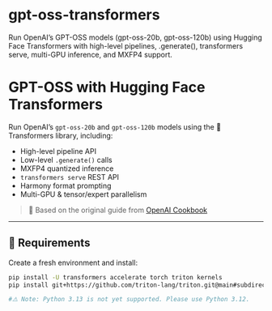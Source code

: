 # gpt-oss-transformers
Run OpenAI’s GPT-OSS models (gpt-oss-20b, gpt-oss-120b) using Hugging Face Transformers with high-level pipelines, .generate(), transformers serve, multi-GPU inference, and MXFP4 support.


# GPT-OSS with Hugging Face Transformers

Run OpenAI’s `gpt-oss-20b` and `gpt-oss-120b` models using the 🤗 Transformers library, including:

- High-level pipeline API
- Low-level `.generate()` calls
- MXFP4 quantized inference
- `transformers serve` REST API
- Harmony format prompting
- Multi-GPU & tensor/expert parallelism

> 🧠 Based on the original guide from [OpenAI Cookbook](https://github.com/openai/openai-cookbook/blob/main/articles/gpt-oss/run-transformers.md)

---

## 🔧 Requirements

Create a fresh environment and install:

```bash
pip install -U transformers accelerate torch triton kernels
pip install git+https://github.com/triton-lang/triton.git@main#subdirectory=python/triton_kernels

#⚠️ Note: Python 3.13 is not yet supported. Please use Python 3.12.

